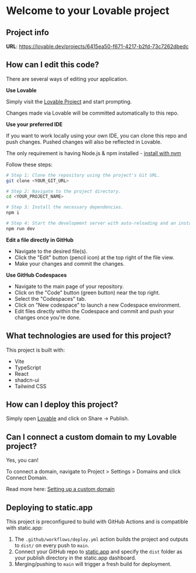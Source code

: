 # Welcome to your Lovable project

## Project info

**URL**: https://lovable.dev/projects/6415ea50-f671-4217-b2fd-73c7262dbedc

## How can I edit this code?

There are several ways of editing your application.

**Use Lovable**

Simply visit the [Lovable Project](https://lovable.dev/projects/6415ea50-f671-4217-b2fd-73c7262dbedc) and start prompting.

Changes made via Lovable will be committed automatically to this repo.

**Use your preferred IDE**

If you want to work locally using your own IDE, you can clone this repo and push changes. Pushed changes will also be reflected in Lovable.

The only requirement is having Node.js & npm installed - [install with nvm](https://github.com/nvm-sh/nvm#installing-and-updating)

Follow these steps:

```sh
# Step 1: Clone the repository using the project's Git URL.
git clone <YOUR_GIT_URL>

# Step 2: Navigate to the project directory.
cd <YOUR_PROJECT_NAME>

# Step 3: Install the necessary dependencies.
npm i

# Step 4: Start the development server with auto-reloading and an instant preview.
npm run dev
```

**Edit a file directly in GitHub**

- Navigate to the desired file(s).
- Click the "Edit" button (pencil icon) at the top right of the file view.
- Make your changes and commit the changes.

**Use GitHub Codespaces**

- Navigate to the main page of your repository.
- Click on the "Code" button (green button) near the top right.
- Select the "Codespaces" tab.
- Click on "New codespace" to launch a new Codespace environment.
- Edit files directly within the Codespace and commit and push your changes once you're done.

## What technologies are used for this project?

This project is built with:

- Vite
- TypeScript
- React
- shadcn-ui
- Tailwind CSS

## How can I deploy this project?

Simply open [Lovable](https://lovable.dev/projects/6415ea50-f671-4217-b2fd-73c7262dbedc) and click on Share -> Publish.

## Can I connect a custom domain to my Lovable project?

Yes, you can!

To connect a domain, navigate to Project > Settings > Domains and click Connect Domain.

Read more here: [Setting up a custom domain](https://docs.lovable.dev/tips-tricks/custom-domain#step-by-step-guide)

## Deploying to static.app

This project is preconfigured to build with GitHub Actions and is compatible with static.app:

1. The `.github/workflows/deploy.yml` action builds the project and outputs to `dist/` on every push to `main`.
2. Connect your GitHub repo to [static.app](https://static.app/) and specify the `dist` folder as your publish directory in the static.app dashboard.
3. Merging/pushing to `main` will trigger a fresh build for deployment.
